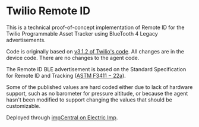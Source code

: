 # Twilio Remote ID
This is a technical proof-of-concept implementation of Remote ID for the Twilio Programmable Asset Tracker using BlueTooth 4 Legacy advertisements.

Code is originally based on [v3.1.2 of Twilio's code](https://github.com/twilio/programmable-asset-tracker/tree/v3.1.2/build). All changes are in the device code. There are no changes to the agent code.

The Remote ID BLE advertisement is based on the Standard Specification for Remote ID and Tracking ([ASTM F3411 − 22a](https://www.astm.org/f3411-22a.html)).

Some of the published values are hard coded either due to lack of hardware support, such as no barometer for pressure altitude, or because the agent hasn't been modified to support changing the values that should be customizable.

Deployed through [impCentral on Electric Imp](https://impcentral.electricimp.com).
